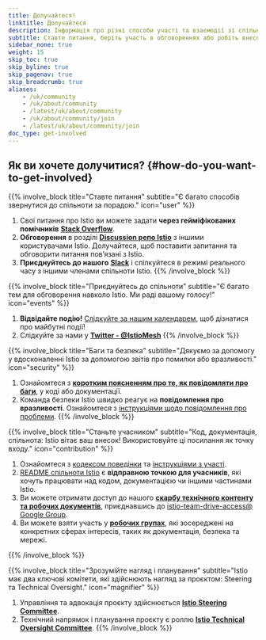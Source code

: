 ```yaml
---
title: Долучайтеся!
linktitle: Долучайтеся
description: Інформація про різні способи участі та взаємодії зі спільнотою Istio.
subtitle: Ставте питання, беріть участь в обговореннях або робіть внесок у розвиток Istio. Istio — це проєкт з відкритим вихідним кодом, який розвивається завдяки участі користувачів. Приєднуйтесь!
sidebar_none: true
weight: 15
skip_toc: true
skip_byline: true
skip_pagenav: true
skip_breadcrumb: true
aliases:
    - /uk/community
    - /uk/about/community
    - /latest/uk/about/community
    - /uk/about/community/join
    - /latest/uk/about/community/join
doc_type: get-involved
---
```


## Як ви хочете долучитися? {#how-do-you-want-to-get-involved}

{{% involve_block title="Ставте питання" subtitle="Є багато способів звернутися до спільноти за порадою." icon="user" %}}

1. Свої питання про Istio ви можете задати **через гейміфікованих помічників** [**Stack Overflow**](https://stackoverflow.com/questions/tagged/istio).
2. **Обговорення** в розділі [**Discussion репо Istio**](https://github.com/istio/istio/discussions) з іншими користувачами Istio. Долучайтеся, щоб поставити запитання та обговорити питання повʼязані з Istio.
3. **Приєднуйтесь до нашого** [**Slack**](https://slack.istio.io/) і спілкуйтеся в режимі реального часу з іншими членами спільноти Istio.
{{% /involve_block %}}

{{% involve_block title="Приєднуйтесь до спільноти" subtitle="Є багато тем для обговорення навколо Istio. Ми раді вашому голосу!" icon="events" %}}

1. **Відвідайте подію!** [Слідкуйте за нашим календарем](https://calendar.google.com/calendar/embed?src=i10ogf58krfbrsjai5qi16g4do@group.calendar.google.com), щоб дізнатися про майбутні події!
1. Слідкуйте за нами у [**Twitter - @IstioMesh**](https://twitter.com/IstioMesh)
{{% /involve_block %}}

{{% involve_block title="Баги та безпека" subtitle="Дякуємо за допомогу у вдосконаленні Istio за допомогою звітів про помилки або вразливості." icon="security" %}}

1. Ознайомтеся з [**коротким поясненням про те, як повідомляти про баги**](/docs/releases/bugs/), у коді або документації.
2. Команда безпеки Istio швидко реагує на **повідомлення про вразливості**. Ознайомтеся з [інструкціями щодо повідомлення про проблеми](/docs/releases/security-vulnerabilities/).
{{% /involve_block %}}

{{% involve_block title="Станьте учасником" subtitle="Код, документація, спільнота: Istio вітає ваш внесок! Використовуйте ці посилання як точку входу." icon="contribution" %}}

1. Ознайомтеся з [кодексом поведінки](https://github.com/istio/community/blob/master/CONTRIBUTING.md#code-of-conduct) та [інструкціями з участі](https://github.com/istio/community/blob/master/CONTRIBUTING.md).
1. [README спільноти Istio](https://github.com/istio/community/blob/master/README.md) є **відправною точкою для учасників**, які хочуть працювати над кодом, документацією чи іншими частинами Istio.
1. Ви можете отримати доступ до нашого [**скарбу технічного контенту та робочих документів**](https://drive.google.com/drive/folders/1l_zqgBq_yfc1PfbJiWsFubXBtAz22sau), приєднавшись до [istio-team-drive-access@ Google Group](https://groups.google.com/forum/#!forum/istio-team-drive-access).
1. Ви можете взяти участь у [**робочих групах**](https://github.com/istio/community/blob/master/WORKING-GROUPS.md), які зосереджені на конкретних сферах інтересів, таких як документація, безпека та мережі.
<!-- 1. Зацікавлені в допомозі з **документацією китайською мовою**? Приєднуйтесь до [Cloud Native Community (China)](https://cloudnativecn.com). -->
{{% /involve_block %}}

{{% involve_block title="Зрозумійте нагляд і планування" subtitle="Istio має два ключові комітети, які здійснюють нагляд за проєктом: Steering та Technical Oversight." icon="magnifier" %}}

1. Управління та адвокація проєкту здійснюється [**Istio Steering Committee**](https://github.com/istio/community/tree/master/steering).
2. Технічний напрямок і планування проєкту є роллю [**Istio Technical Oversight Committee**](https://github.com/istio/community/blob/master/TECH-OVERSIGHT-COMMITTEE.md).
{{% /involve_block %}}
